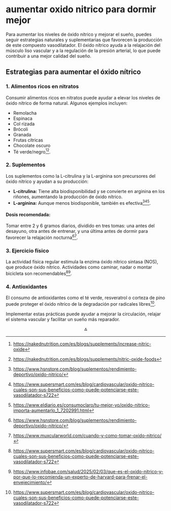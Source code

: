# aumentar oxido nitrico para dormir mejor

Para aumentar los niveles de óxido nítrico y mejorar el sueño, puedes seguir estrategias naturales y suplementarias que favorecen la producción de este compuesto vasodilatador. El óxido nítrico ayuda a la relajación del músculo liso vascular y a la regulación de la presión arterial, lo que puede contribuir a una mejor calidad del sueño.

## **Estrategias para aumentar el óxido nítrico**

### **1. Alimentos ricos en nitratos**

Consumir alimentos ricos en nitratos puede ayudar a elevar los niveles de óxido nítrico de forma natural. Algunos ejemplos incluyen:

- Remolacha
- Espinaca
- Col rizada
- Brócoli
- Granada
- Frutas cítricas
- Chocolate oscuro
- Té verde/negro[^2][^4].


### **2. Suplementos**

Los suplementos como la L-citrulina y la L-arginina son precursores del óxido nítrico y ayudan a su producción:

- **L-citrulina:** Tiene alta biodisponibilidad y se convierte en arginina en los riñones, aumentando la producción de óxido nítrico.
- **L-arginina:** Aunque menos biodisponible, también es efectiva[^1][^3][^7].


#### **Dosis recomendada:**

Tomar entre 2 y 6 gramos diarios, dividido en tres tomas: una antes del desayuno, otra antes de entrenar, y una última antes de dormir para favorecer la relajación nocturna[^1][^5].

### **3. Ejercicio físico**

La actividad física regular estimula la enzima óxido nítrico sintasa (NOS), que produce óxido nítrico. Actividades como caminar, nadar o montar bicicleta son recomendables[^3][^8].

### **4. Antioxidantes**

El consumo de antioxidantes como el té verde, resveratrol o corteza de pino puede proteger el óxido nítrico de la degradación por radicales libres[^3].

Implementar estas prácticas puede ayudar a mejorar la circulación, relajar el sistema vascular y facilitar un sueño más reparador.

<div style="text-align: center">⁂</div>

[^1]: https://www.hsnstore.com/blog/suplementos/rendimiento-deportivo/oxido-nitrico/

[^2]: https://nakednutrition.com/es/blogs/supplements/increase-nitric-oxide

[^3]: https://www.supersmart.com/es/blog/cardiovascular/oxido-nitrico-cuales-son-sus-beneficios-como-puede-potenciarse-este-vasodilatador-s722

[^4]: https://nakednutrition.com/es/blogs/supplements/nitric-oxide-foods

[^5]: https://www.muxcularworld.com/cuando-y-como-tomar-oxido-nitrico/

[^6]: https://www.bannerhealth.com/es/healthcareblog/advise-me/what-men-should-know-about-nitric-oxide-supplements

[^7]: https://www.eldiario.es/consumoclaro/tu-mejor-yo/oxido-nitrico-importa-aumentarlo_1_7202991.html

[^8]: https://www.infobae.com/salud/2025/02/03/que-es-el-oxido-nitrico-y-por-que-lo-recomienda-un-experto-de-harvard-para-frenar-el-envejecimiento/

